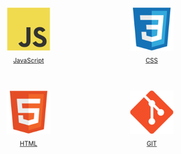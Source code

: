 <div style="display: grid; gap: 60px; width: 100%; grid-template-columns: repeat(2, 1fr);">
  <a href="docs/js" style="display: block; text-align: center;">
    <img src="./icons/javascript-original.svg" height="100" style="display: inline-block; margin-bottom: 10px;">
    <div>JavaScript</div>
  </a>
  <a href="docs/css" style="display: block; text-align: center;">
    <img src="./icons/css3-original.svg" height="100" style="display: inline-block; margin-bottom: 10px;">
    <div>CSS</div>
  </a>
  <a href="docs/html" style="display: block; text-align: center;">
    <img src="./icons/html5-original.svg" height="100" style="display: inline-block; margin-bottom: 10px;">
    <div>HTML</div>
  </a>
  <a href="docs/git" style="display: block; text-align: center;">
    <img src="./icons/git.svg" height="100" style="display: inline-block; margin-bottom: 10px;">
    <div>GIT</div>
  </a>
</div>
